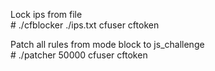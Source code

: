 Lock ips from file  
\# ./cfblocker ./ips.txt cfuser cftoken   

Patch all rules from mode block to js_challenge  
\# ./patcher 50000 cfuser cftoken 


